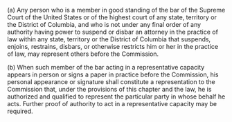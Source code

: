 (a) Any person who is a member in good standing of the bar of the Supreme Court of the United States or of the highest court of any state, territory or the District of Columbia, and who is not under any final order of any authority having power to suspend or disbar an attorney in the practice of law within any state, territory or the District of Columbia that suspends, enjoins, restrains, disbars, or otherwise restricts him or her in the practice of law, may represent others before the Commission.

(b) When such member of the bar acting in a representative capacity appears in person or signs a paper in practice before the Commission, his personal appearance or signature shall constitute a representation to the Commission that, under the provisions of this chapter and the law, he is authorized and qualified to represent the particular party in whose behalf he acts. Further proof of authority to act in a representative capacity may be required.

